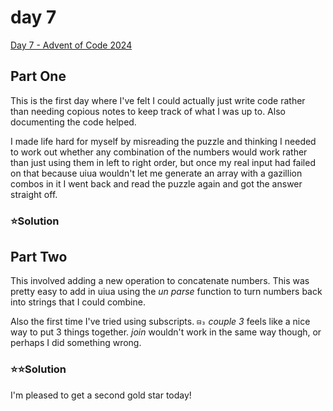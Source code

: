 # day 7
[Day 7 - Advent of Code 2024](https://adventofcode.com/2024/day/7)

## Part One

This is the first day where I've felt I could actually just write code rather than needing copious notes to keep track of what I was up to. Also documenting the code helped.

I made life hard for myself by misreading the puzzle and thinking I needed to work out whether any combination of the numbers would work rather than just using them in left to right order, but once my real input had failed on that because uiua wouldn't let me generate an array with a gazillion combos in it I went back and read the puzzle again and got the answer straight off.

### ⭐️Solution

## Part Two

This involved adding a new operation to concatenate numbers. This was pretty easy to add in uiua using the *un parse* function to turn numbers back into strings that I could combine.

Also the first time I've tried using subscripts. `⊟₃` *couple 3* feels like a nice way to put 3 things together. *join* wouldn't work in the same way though, or perhaps I did something wrong.

### ⭐️⭐️Solution

I'm pleased to get a second gold star today!